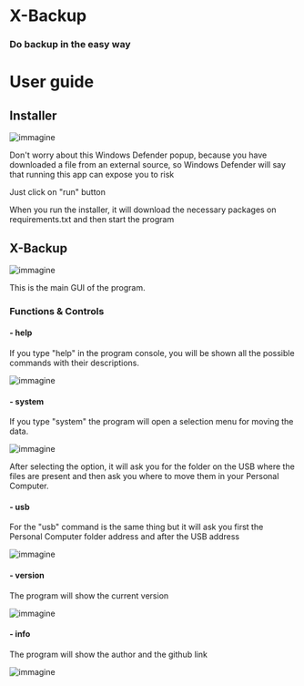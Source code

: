 # X-Backup
### Do backup in the easy way
# User guide 
## Installer
![immagine](https://github.com/Fedi6431/X-backup/assets/102946457/5d8e56fa-1c7f-498b-b72d-cab57513cb63)

Don't worry about this Windows Defender popup, because you have downloaded a file from an external source, so Windows Defender will say that running this app can expose you to risk

Just click on "run" button

When you run the installer, it will download the necessary packages on requirements.txt and then start the program

## X-Backup
![immagine](https://github.com/Fedi6431/X-backup/assets/102946457/95e37e55-9b02-42b2-964f-5b6e7e15b329)

This is the main GUI of the program.

### Functions & Controls

#### - help
If you type "help" in the program console, you will be shown all the possible commands with their descriptions.

![immagine](https://github.com/Fedi6431/X-backup/assets/102946457/ae7bddb7-8903-41ec-aac5-6de9620156bb)

#### - system
If you type "system" the program will open a selection menu for moving the data.

![immagine](https://github.com/Fedi6431/X-backup/assets/102946457/bd4930b5-6c7a-400f-b282-de93c312677d)

After selecting the option, it will ask you for the folder on the USB where the files are present and then ask you where to move them in your Personal Computer.

#### - usb
For the "usb" command is the same thing but it will ask you first the Personal Computer folder address and after the USB address

![immagine](https://github.com/Fedi6431/X-backup/assets/102946457/ccbde659-b34e-447a-b9c5-8d36c657bc95)

#### - version
The program will show the current version

![immagine](https://github.com/Fedi6431/X-backup/assets/102946457/3138f9f6-22d3-4ceb-a58c-c708765cada6)

#### - info
The program will show the author and the github link

![immagine](https://github.com/Fedi6431/X-backup/assets/102946457/2711d393-a3b0-4b99-9c37-30fe3f545514)

